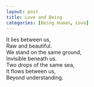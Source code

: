 ```yaml
---
layout: post
title: Love and Being
categories: [Being Human, Love]
---
```


It lies between us,  
Raw and beautiful.  
We stand on the same ground,  
Invisible beneath us.  
Two drops of the same sea,  
It flows between us,  
Beyond understanding.
